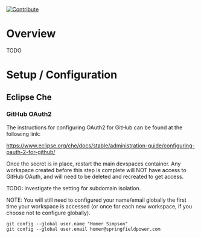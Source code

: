 [![Contribute](https://www.eclipse.org/che/contribute.svg)](https://workspaces.openshift.com/f?url=https://github.com/kyetter/demo/)

# Overview

TODO

# Setup / Configuration

## Eclipse Che

### GitHub OAuth2

The instructions for configuring OAuth2 for GitHub can be found at the following link:

https://www.eclipse.org/che/docs/stable/administration-guide/configuring-oauth-2-for-github/

Once the secret is in place, restart the main devspaces container. Any workspace created before this step is complete will NOT have access to GitHub OAuth, and will need to be deleted and recreated to get access.

TODO: Investigate the setting for subdomain isolation.

NOTE: You will still need to configured your name/email globally the first time your workspace is accessed (or once for each new workspace, if you choose not to configure globally).

```
git config --global user.name "Homer Simpson"
git config --global user.email homer@springfieldpower.com
```